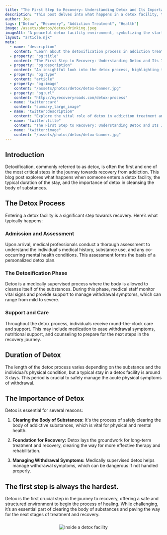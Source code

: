 ```yaml
---
title: "The First Step to Recovery: Understanding Detox and Its Importance"
description: "This post delves into what happens in a detox facility, the typical 3-day stay duration, and the crucial role of detox in clearing substances from the body as the initial step towards recovery."
author: Joe
tags: ["Detox", "Recovery", "Addiction Treatment", "Health"]
image: /assets/photos/detox/drinking.jpeg
imageAlt: "A peaceful detox facility environment, symbolizing the start of the recovery journey."
layout: "article.njk"
meta:
  - name: "description"
    content: "Learn about the detoxification process in addiction treatment, its significance in eliminating toxins from the body, and what to expect during a typical 3-day stay at a detox facility."
  - property: "og:title"
    content: "The First Step to Recovery: Understanding Detox and Its Importance"
  - property: "og:description"
    content: "An insightful look into the detox process, highlighting the importance of medically supervised detoxification as a crucial first step in the journey to sobriety."
  - property: "og:type"
    content: "article"
  - property: "og:image"
    content: "/assets/photos/detox/detox-banner.jpg"
  - property: "og:url"
    content: "http://myrecoveryroads.com/detox-process"
  - name: "twitter:card"
    content: "summary_large_image"
  - name: "twitter:description"
    content: "Explore the vital role of detox in addiction treatment and what to expect during the detoxification process."
  - name: "twitter:title"
    content: "The First Step to Recovery: Understanding Detox and Its Importance"
  - name: "twitter:image"
    content: "/assets/photos/detox/detox-banner.jpg"
---
```


## Introduction

Detoxification, commonly referred to as detox, is often the first and one of the most critical steps in the journey towards recovery from addiction. This blog post explores what happens when someone enters a detox facility, the typical duration of the stay, and the importance of detox in cleansing the body of substances.

## The Detox Process

Entering a detox facility is a significant step towards recovery. Here’s what typically happens:

### Admission and Assessment

Upon arrival, medical professionals conduct a thorough assessment to understand the individual's medical history, substance use, and any co-occurring mental health conditions. This assessment forms the basis of a personalized detox plan.

### The Detoxification Phase

Detox is a medically supervised process where the body is allowed to cleanse itself of the substances. During this phase, medical staff monitor vital signs and provide support to manage withdrawal symptoms, which can range from mild to severe.

### Support and Care

Throughout the detox process, individuals receive round-the-clock care and support. This may include medication to ease withdrawal symptoms, nutritional support, and counseling to prepare for the next steps in the recovery journey.

## Duration of Detox

The length of the detox process varies depending on the substance and the individual’s physical condition, but a typical stay in a detox facility is around 3 days. This period is crucial to safely manage the acute physical symptoms of withdrawal.

## The Importance of Detox

Detox is essential for several reasons:

1. **Clearing the Body of Substances:** It's the process of safely clearing the body of addictive substances, which is vital for physical and mental health.

2. **Foundation for Recovery:** Detox lays the groundwork for long-term treatment and recovery, clearing the way for more effective therapy and rehabilitation.

3. **Managing Withdrawal Symptoms:** Medically supervised detox helps manage withdrawal symptoms, which can be dangerous if not handled properly.

## The first step is always the hardest.

Detox is the first crucial step in the journey to recovery, offering a safe and structured environment to begin the process of healing. While challenging, it’s an essential part of clearing the body of substances and paving the way for the next stages of treatment and recovery.

<p align="center">
  <img src="/assets/photos/detox/wasted.jpeg" alt="Inside a detox facility" class="img-fluid rounded" style="padding: 10px;">
</p>
